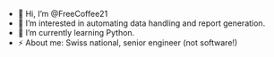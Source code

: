 - 👋 Hi, I’m @FreeCoffee21
- 👀 I’m interested in automating data handling and report generation.
- 🌱 I’m currently learning Python.
- ⚡ About me: Swiss national, senior engineer (not software!)

<!---
FreeCoffee21/FreeCoffee21 is a ✨ special ✨ repository because its `README.md` (this file) appears on your GitHub profile.
You can click the Preview link to take a look at your changes.
--->
